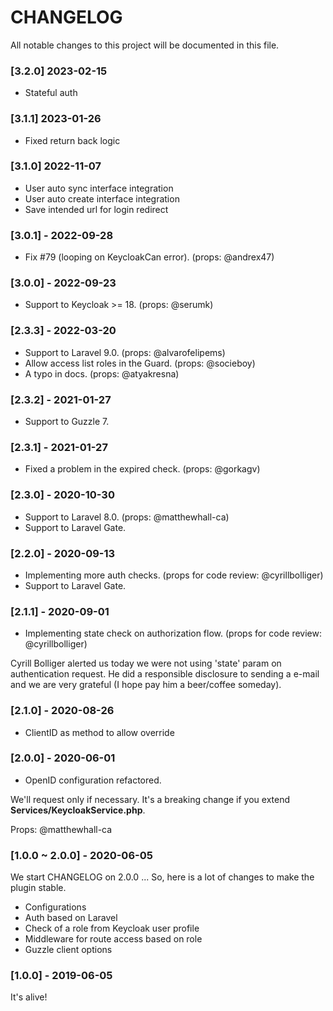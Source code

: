 # CHANGELOG

All notable changes to this project will be documented in this file.

### [3.2.0] 2023-02-15

* Stateful auth

### [3.1.1] 2023-01-26

* Fixed return back logic

### [3.1.0] 2022-11-07

* User auto sync interface integration
* User auto create interface integration
* Save intended url for login redirect

### [3.0.1] - 2022-09-28

* Fix #79 (looping on KeycloakCan error). (props: @andrex47)

### [3.0.0] - 2022-09-23

* Support to Keycloak >= 18. (props: @serumk)

### [2.3.3] - 2022-03-20

* Support to Laravel 9.0. (props: @alvarofelipems)
* Allow access list roles in the Guard. (props: @socieboy)
* A typo in docs. (props: @atyakresna)

### [2.3.2] - 2021-01-27

* Support to Guzzle 7.

### [2.3.1] - 2021-01-27

* Fixed a problem in the expired check. (props: @gorkagv)

### [2.3.0] - 2020-10-30

* Support to Laravel 8.0. (props: @matthewhall-ca)
* Support to Laravel Gate.

### [2.2.0] - 2020-09-13

* Implementing more auth checks. (props for code review: @cyrillbolliger)
* Support to Laravel Gate.

### [2.1.1] - 2020-09-01

* Implementing state check on authorization flow. (props for code review: @cyrillbolliger)

Cyrill Bolliger alerted us today we were not using 'state' param on authentication request.
He did a responsible disclosure to sending a e-mail and we are very grateful (I hope pay him a beer/coffee someday).

### [2.1.0] - 2020-08-26

* ClientID as method to allow override

### [2.0.0] - 2020-06-01

* OpenID configuration refactored.

We'll request only if necessary.
It's a breaking change if you extend **Services/KeycloakService.php**.

Props: @matthewhall-ca

### [1.0.0 ~ 2.0.0] - 2020-06-05

We start CHANGELOG on 2.0.0 ...
So, here is a lot of changes to make the plugin stable.

* Configurations
* Auth based on Laravel
* Check of a role from Keycloak user profile
* Middleware for route access based on role
* Guzzle client options

### [1.0.0] - 2019-06-05

It's alive!

